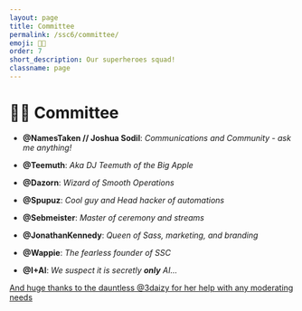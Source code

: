 ```yaml
---
layout: page
title: Committee
permalink: /ssc6/committee/
emoji: 🧑‍💻
order: 7
short_description: Our superheroes squad!
classname: page
---
```


# 🧑‍💻 Committee

* **@NamesTaken // Joshua Sodil**: *Communications and Community - ask me anything!*

* **@Teemuth**: *Aka DJ Teemuth of the Big Apple*

* **@Dazorn**: *Wizard of Smooth Operations*

* **@Spupuz**: *Cool guy and Head hacker of automations*

* **@Sebmeister**: *Master of ceremony and streams*

* **@JonathanKennedy**: *Queen of Sass, marketing, and branding*

* **@Wappie**: *The fearless founder of SSC*

* **@I+AI**: *We suspect it is secretly **only** AI…*

<ins>And huge thanks to the dauntless @3daizy for her help with any moderating needs</ins>